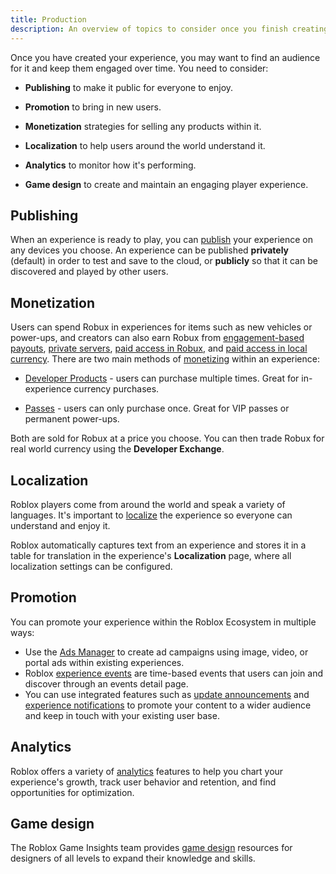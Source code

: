 ```yaml
---
title: Production
description: An overview of topics to consider once you finish creating your experience.
---
```


Once you have created your experience, you may want to find an audience for it
and keep them engaged over time. You need to consider:

- **Publishing** to make it public for everyone to enjoy.

- **Promotion** to bring in new users.

- **Monetization** strategies for selling any products within it.

- **Localization** to help users around the world understand it.

- **Analytics** to monitor how it's performing.

- **Game design** to create and maintain an engaging player experience.

## Publishing

When an experience is ready to play, you can [publish](../production/publishing/publish-experiences-and-places.md) your
experience on any devices you choose. An experience can be published **privately** (default) in order to test and save to the cloud, or **publicly** so that it can be discovered and played by other users.

## Monetization

Users can spend Robux in experiences for items such as new vehicles or
power-ups, and creators can also earn Robux from [engagement-based payouts](../production/monetization/engagement-based-payouts.md), [private servers](../production/monetization/private-servers.md), [paid access in Robux](../production/monetization/paid-access-robux.md), and [paid access in local currency](../production/monetization/paid-access-local-currency.md). There are two main methods of
[monetizing](../production/monetization/index.md) within an experience:

- [Developer Products](../production/monetization/developer-products.md) - users can purchase
  multiple times. Great for in-experience currency purchases.

- [Passes](../production/monetization/game-passes.md) - users can only purchase once.
  Great for VIP passes or permanent power-ups.

Both are sold for Robux at a price you choose. You can then trade Robux for real
world currency using the **Developer Exchange**.

## Localization

Roblox players come from around the world and speak a variety of languages. It's
important to [localize](../production/localization/index.md) the experience so everyone can
understand and enjoy it.

Roblox automatically captures text from an experience and stores it in a table
for translation in the experience's **Localization** page, where all localization settings can be configured.

## Promotion

You can promote your experience within the Roblox Ecosystem in multiple ways:

- Use the [Ads Manager](../production/promotion/ads-manager.md#sponsored-experiences) to create ad campaigns using image, video, or portal ads within existing experiences.
- Roblox [experience events](../production/promotion/experience-events.md) are time-based events that users can join and discover through an events detail page.
- You can use integrated features such as [update announcements](../production/promotion/experience-events.md#announce-updates) and [experience notifications](../production/promotion/experience-notifications.md) to promote your content to a wider audience and keep in touch with your existing user base.

## Analytics

Roblox offers a variety of [analytics](../production/analytics/index.md) features to help you chart your experience's growth, track user behavior and retention, and find
opportunities for optimization.

## Game design

The Roblox Game Insights team provides [game design](../production/game-design/index.md) resources for designers of all levels to expand their knowledge and skills.

